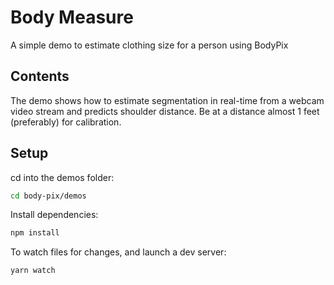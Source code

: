 # Body Measure
A simple demo to estimate clothing size for a person using BodyPix

## Contents

The demo shows how to estimate segmentation in real-time from a webcam video stream and predicts shoulder distance.
Be at a distance almost 1 feet (preferably) for calibration.

## Setup

cd into the demos folder:

```sh
cd body-pix/demos
```

Install dependencies:

```sh
npm install
```

To watch files for changes, and launch a dev server:

```sh
yarn watch
```